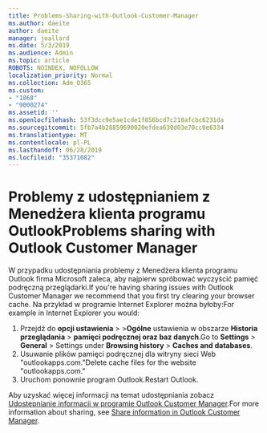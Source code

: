 ```yaml
---
title: Problems-Sharing-with-Outlook-Customer-Manager
ms.author: daeite
author: daeite
manager: joallard
ms.date: 5/3/2019
ms.audience: Admin
ms.topic: article
ROBOTS: NOINDEX, NOFOLLOW
localization_priority: Normal
ms.collection: Adm_O365
ms.custom:
- "1868"
- "9000274"
ms.assetid: ''
ms.openlocfilehash: 53f3dcc9e5ae1cde1f856bcd7c218afcbc6231da
ms.sourcegitcommit: 5fb7a4b28859690020efdea630d03e70cc0e6334
ms.translationtype: MT
ms.contentlocale: pl-PL
ms.lasthandoff: 06/28/2019
ms.locfileid: "35371082"
---
```

# <a name="problems-sharing-with-outlook-customer-manager"></a><span data-ttu-id="786dd-102">Problemy z udostępnianiem z Menedżera klienta programu Outlook</span><span class="sxs-lookup"><span data-stu-id="786dd-102">Problems sharing with Outlook Customer Manager</span></span>

<span data-ttu-id="786dd-103">W przypadku udostępniania problemy z Menedżera klienta programu Outlook firma Microsoft zaleca, aby najpierw spróbować wyczyścić pamięć podręczną przeglądarki.</span><span class="sxs-lookup"><span data-stu-id="786dd-103">If you're having sharing issues with Outlook Customer Manager we recommend that you first try clearing your browser cache.</span></span> <span data-ttu-id="786dd-104">Na przykład w programie Internet Explorer można byłoby:</span><span class="sxs-lookup"><span data-stu-id="786dd-104">For example in Internet Explorer you would:</span></span>

1. <span data-ttu-id="786dd-105">Przejdź do **opcji ustawienia** > >**Ogólne** ustawienia w obszarze **Historia przeglądania** > **pamięci podręcznej oraz baz danych**.</span><span class="sxs-lookup"><span data-stu-id="786dd-105">Go to **Settings** > **General** > Settings under **Browsing history** > **Caches and databases**.</span></span>
2. <span data-ttu-id="786dd-106">Usuwanie plików pamięci podręcznej dla witryny sieci Web "outlookapps.com."</span><span class="sxs-lookup"><span data-stu-id="786dd-106">Delete cache files for the website "outlookapps.com."</span></span>
3. <span data-ttu-id="786dd-107">Uruchom ponownie program Outlook.</span><span class="sxs-lookup"><span data-stu-id="786dd-107">Restart Outlook.</span></span>

<span data-ttu-id="786dd-108">Aby uzyskać więcej informacji na temat udostępniania zobacz [Udostępnianie informacji w programie Outlook Customer Manager](https://support.office.com/article/4f26cc69-67da-4cd5-b344-02d1a4799310%20).</span><span class="sxs-lookup"><span data-stu-id="786dd-108">For more information about sharing, see [Share information in Outlook Customer Manager](https://support.office.com/article/4f26cc69-67da-4cd5-b344-02d1a4799310%20).</span></span>